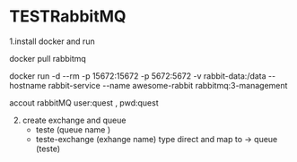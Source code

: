 # TESTRabbitMQ

1.install docker and run

docker pull rabbitmq

docker run -d --rm -p 15672:15672 -p 5672:5672 -v rabbit-data:/data --hostname rabbit-service --name awesome-rabbit rabbitmq:3-management

accout rabbitMQ user:quest , pwd:quest

2. create exchange and queue  
   - teste (queue name )
   - teste-exchange (exhange name) type direct and map to -> queue (teste)

